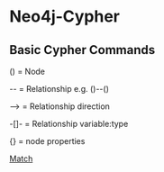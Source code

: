 # Neo4j-Cypher

## Basic Cypher Commands

()   = Node

--   = Relationship e.g. ()--()

-->  = Relationship direction

-[]- = Relationship variable:type

{}   = node properties

[Match](../master/Course/Match.md)